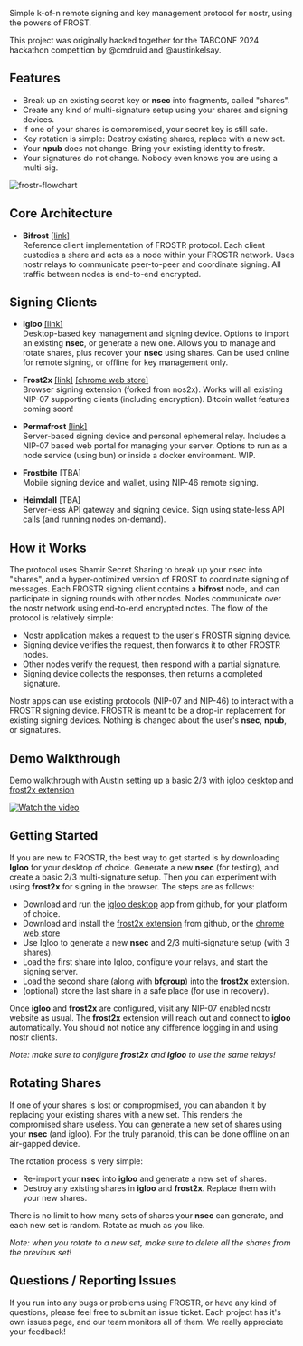 Simple k-of-n remote signing and key management protocol for nostr, using the powers of FROST.

This project was originally hacked together for the TABCONF 2024 hackathon competition by @cmdruid and @austinkelsay.

## Features

* Break up an existing secret key or **nsec** into fragments, called "shares".
* Create any kind of multi-signature setup using your shares and signing devices.
* If one of your shares is compromised, your secret key is still safe.
* Key rotation is simple: Destroy existing shares, replace with a new set.
* Your **npub** does not change. Bring your existing identity to frostr.
* Your signatures do not change. Nobody even knows you are using a multi-sig.

![frostr-flowchart](https://github.com/user-attachments/assets/247ce22f-fdb6-447e-af5a-96a300b62153)

## Core Architecture

* **Bifrost** [[link]](https://github.com/FROSTR-ORG/bifrost)  
  Reference client implementation of FROSTR protocol. Each client custodies a share and acts as a node within your FROSTR network. Uses nostr relays to communicate peer-to-peer and coordinate signing. All traffic between nodes is end-to-end encrypted.

## Signing Clients

- **Igloo** [[link]](https://github.com/FROSTR-ORG/igloo)  
  Desktop-based key management and signing device. Options to import an existing **nsec**, or generate a new one. Allows you to manage and rotate shares, plus recover your **nsec** using shares. Can be used online for remote signing, or offline for key management only.  

- **Frost2x** [[link]](https://github.com/FROSTR-ORG/frost2x)
[[chrome web store]](https://chromewebstore.google.com/detail/frost2x/gpbndcgoaehgeckcfmmbmaaaeljnaiof)  
  Browser signing extension (forked from nos2x). Works will all existing NIP-07 supporting clients (including encryption). Bitcoin wallet features coming soon!  

- **Permafrost** [[link]](https://github.com/FROSTR-ORG/permafrost)  
  Server-based signing device and personal ephemeral relay. Includes a NIP-07 based web portal for managing your server. Options to run as a node service (using bun) or inside a docker environment. WIP.  

- **Frostbite** [TBA]  
  Mobile signing device and wallet, using NIP-46 remote signing.  

- **Heimdall** [TBA]  
  Server-less API gateway and signing device. Sign using state-less API calls (and running nodes on-demand).  

## How it Works

The protocol uses Shamir Secret Sharing to break up your nsec into "shares", and a hyper-optimized version of FROST to coordinate signing of messages. Each FROSTR signing client contains a **bifrost** node, and can participate in signing rounds with other nodes. Nodes communicate over the nostr network using end-to-end encrypted notes. The flow of the protocol is relatively simple:

* Nostr application makes a request to the user's FROSTR signing device.
* Signing device verifies the request, then forwards it to other FROSTR nodes.
* Other nodes verify the request, then respond with a partial signature.
* Signing device collects the responses, then returns a completed signature.

Nostr apps can use existing protocols (NIP-07 and NIP-46) to interact with a FROSTR signing device. FROSTR is meant to be a drop-in replacement for existing signing devices. Nothing is changed about the user's **nsec**, **npub**, or signatures.

## Demo Walkthrough
Demo walkthrough with Austin setting up a basic 2/3 with [igloo desktop](https://github.com/FROSTR-ORG/igloo/releases) and [frost2x extension](https://github.com/FROSTR-ORG/frost2x/releases)

[![Watch the video](https://img.youtube.com/vi/L1bKaX4a5pU/maxresdefault.jpg)](https://www.youtube.com/watch?v=L1bKaX4a5pU)

## Getting Started

If you are new to FROSTR, the best way to get started is by downloading **Igloo** for your desktop of choice. Generate a new **nsec** (for testing), and create a basic 2/3 multi-signature setup. Then you can experiment with using **frost2x** for signing in the browser. The steps are as follows:

* Download and run the [igloo desktop](https://github.com/FROSTR-ORG/igloo/releases) app from github, for your platform of choice.
* Download and install the [frost2x extension](https://github.com/FROSTR-ORG/frost2x/releases) from github, or the [chrome web store](https://chromewebstore.google.com/detail/frost2x/gpbndcgoaehgeckcfmmbmaaaeljnaiof)  
* Use Igloo to generate a new **nsec** and 2/3 multi-signature setup (with 3 shares).
* Load the first share into Igloo, configure your relays, and start the signing server.
* Load the second share (along with **bfgroup**) into the **frost2x** extension.
* (optional) store the last share in a safe place (for use in recovery).

Once **igloo** and **frost2x** are configured, visit any NIP-07 enabled nostr website as usual. The **frost2x** extension will reach out and connect to **igloo** automatically. You should not notice any difference logging in and using nostr clients.

*Note: make sure to configure **frost2x** and **igloo** to use the same relays!*

## Rotating Shares

If one of your shares is lost or compropmised, you can abandon it by replacing your existing shares with a new set. This renders the compromised share useless. You can generate a new set of shares using your **nsec** (and igloo). For the truly paranoid, this can be done offline on an air-gapped device.

The rotation process is very simple:

* Re-import your **nsec** into **igloo** and generate a new set of shares.
* Destroy any existing shares in **igloo** and **frost2x**. Replace them with your new shares.

 There is no limit to how many sets of shares your **nsec** can generate, and each new set is random. Rotate as much as you like.

*Note: when you rotate to a new set, make sure to delete all the shares from the previous set!*

## Questions / Reporting Issues

If you run into any bugs or problems using FROSTR, or have any kind of questions, please feel free to submit an issue ticket. Each project has it's own issues page, and our team monitors all of them. We really appreciate your feedback!
